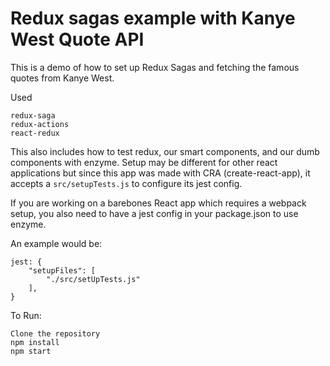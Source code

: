# Redux sagas example with Kanye West Quote API

This is a demo of how to set up Redux Sagas and fetching the famous quotes from Kanye West.

Used
```
redux-saga
redux-actions
react-redux
```

This also includes how to test redux, our smart components, and our dumb components with enzyme. Setup may be different for other react applications but since this app was made with CRA (create-react-app), it accepts a `src/setupTests.js` to configure its jest config. 

If you are working on a barebones React app which requires a webpack setup, you also need to have a jest config in your package.json to use enzyme.

An example would be:

```
jest: {
    "setupFiles": [
        "./src/setUpTests.js"
    ],
}
```

To Run:

```
Clone the repository
npm install
npm start
```